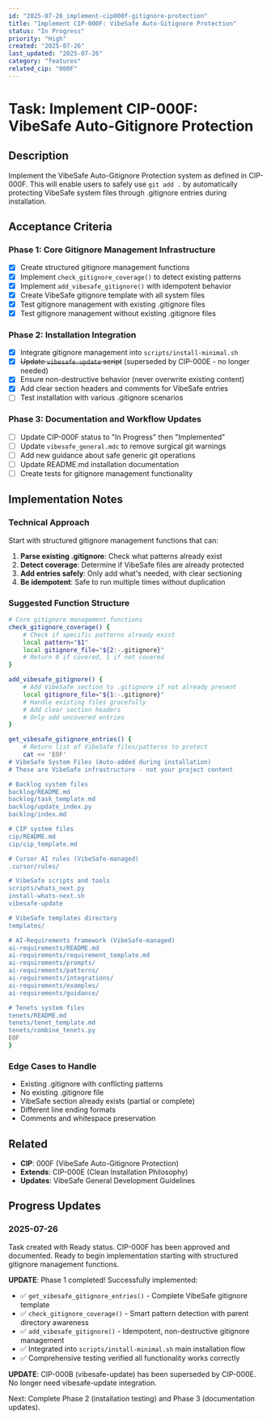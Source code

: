 ```yaml
---
id: "2025-07-26_implement-cip000f-gitignore-protection"
title: "Implement CIP-000F: VibeSafe Auto-Gitignore Protection"
status: "In Progress"
priority: "High"
created: "2025-07-26"
last_updated: "2025-07-26"
category: "features"
related_cip: "000F"
---
```


# Task: Implement CIP-000F: VibeSafe Auto-Gitignore Protection

## Description

Implement the VibeSafe Auto-Gitignore Protection system as defined in CIP-000F. This will enable users to safely use `git add .` by automatically protecting VibeSafe system files through .gitignore entries during installation.

## Acceptance Criteria

### Phase 1: Core Gitignore Management Infrastructure
- [x] Create structured gitignore management functions
- [x] Implement `check_gitignore_coverage()` to detect existing patterns
- [x] Implement `add_vibesafe_gitignore()` with idempotent behavior  
- [x] Create VibeSafe gitignore template with all system files
- [x] Test gitignore management with existing .gitignore files
- [x] Test gitignore management without existing .gitignore files

### Phase 2: Installation Integration
- [x] Integrate gitignore management into `scripts/install-minimal.sh`
- [x] ~~Update `vibesafe-update` script~~ (superseded by CIP-000E - no longer needed)
- [x] Ensure non-destructive behavior (never overwrite existing content)
- [x] Add clear section headers and comments for VibeSafe entries
- [ ] Test installation with various .gitignore scenarios

### Phase 3: Documentation and Workflow Updates
- [ ] Update CIP-000F status to "In Progress" then "Implemented"
- [ ] Update `vibesafe_general.mdc` to remove surgical git warnings
- [ ] Add new guidance about safe generic git operations
- [ ] Update README.md installation documentation
- [ ] Create tests for gitignore management functionality

## Implementation Notes

### Technical Approach
Start with structured gitignore management functions that can:

1. **Parse existing .gitignore**: Check what patterns already exist
2. **Detect coverage**: Determine if VibeSafe files are already protected
3. **Add entries safely**: Only add what's needed, with clear sectioning
4. **Be idempotent**: Safe to run multiple times without duplication

### Suggested Function Structure
```bash
# Core gitignore management functions
check_gitignore_coverage() {
    # Check if specific patterns already exist
    local pattern="$1"
    local gitignore_file="${2:-.gitignore}"
    # Return 0 if covered, 1 if not covered
}

add_vibesafe_gitignore() {
    # Add VibeSafe section to .gitignore if not already present
    local gitignore_file="${1:-.gitignore}"
    # Handle existing files gracefully
    # Add clear section headers
    # Only add uncovered entries
}

get_vibesafe_gitignore_entries() {
    # Return list of VibeSafe files/patterns to protect
    cat << 'EOF'
# VibeSafe System Files (Auto-added during installation)
# These are VibeSafe infrastructure - not your project content

# Backlog system files
backlog/README.md
backlog/task_template.md
backlog/update_index.py
backlog/index.md

# CIP system files  
cip/README.md
cip/cip_template.md

# Cursor AI rules (VibeSafe-managed)
.cursor/rules/

# VibeSafe scripts and tools
scripts/whats_next.py
install-whats-next.sh
vibesafe-update

# VibeSafe templates directory
templates/

# AI-Requirements framework (VibeSafe-managed)
ai-requirements/README.md
ai-requirements/requirement_template.md
ai-requirements/prompts/
ai-requirements/patterns/
ai-requirements/integrations/
ai-requirements/examples/
ai-requirements/guidance/

# Tenets system files
tenets/README.md
tenets/tenet_template.md
tenets/combine_tenets.py
EOF
}
```

### Edge Cases to Handle
- Existing .gitignore with conflicting patterns
- No existing .gitignore file
- VibeSafe section already exists (partial or complete)
- Different line ending formats
- Comments and whitespace preservation

## Related

- **CIP**: 000F (VibeSafe Auto-Gitignore Protection)
- **Extends**: CIP-000E (Clean Installation Philosophy)
- **Updates**: VibeSafe General Development Guidelines

## Progress Updates

### 2025-07-26
Task created with Ready status. CIP-000F has been approved and documented. Ready to begin implementation starting with structured gitignore management functions.

**UPDATE**: Phase 1 completed! Successfully implemented:
- ✅ `get_vibesafe_gitignore_entries()` - Complete VibeSafe gitignore template
- ✅ `check_gitignore_coverage()` - Smart pattern detection with parent directory awareness
- ✅ `add_vibesafe_gitignore()` - Idempotent, non-destructive gitignore management
- ✅ Integrated into `scripts/install-minimal.sh` main installation flow
- ✅ Comprehensive testing verified all functionality works correctly

**UPDATE**: CIP-000B (vibesafe-update) has been superseded by CIP-000E. No longer need vibesafe-update integration.

Next: Complete Phase 2 (installation testing) and Phase 3 (documentation updates). 